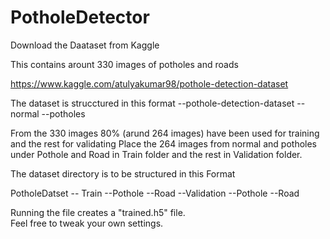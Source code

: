 # PotholeDetector
Download the Daataset from Kaggle 

This contains arount 330 images of potholes and roads

https://www.kaggle.com/atulyakumar98/pothole-detection-dataset

The dataset is strucctured in this format
--pothole-detection-dataset 
  --normal
  --potholes

From the 330 images 80% (arund 264 images) have been used for training and the rest for validating
Place the 264 images from normal and potholes under Pothole and Road in Train folder and the rest in Validation folder.

The dataset directory is to be structured in this Format

PotholeDatset
-- Train
  --Pothole
  --Road
--Validation
  --Pothole
  --Road
  
Running the file creates a "trained.h5" file.  
Feel free to tweak your own settings.
